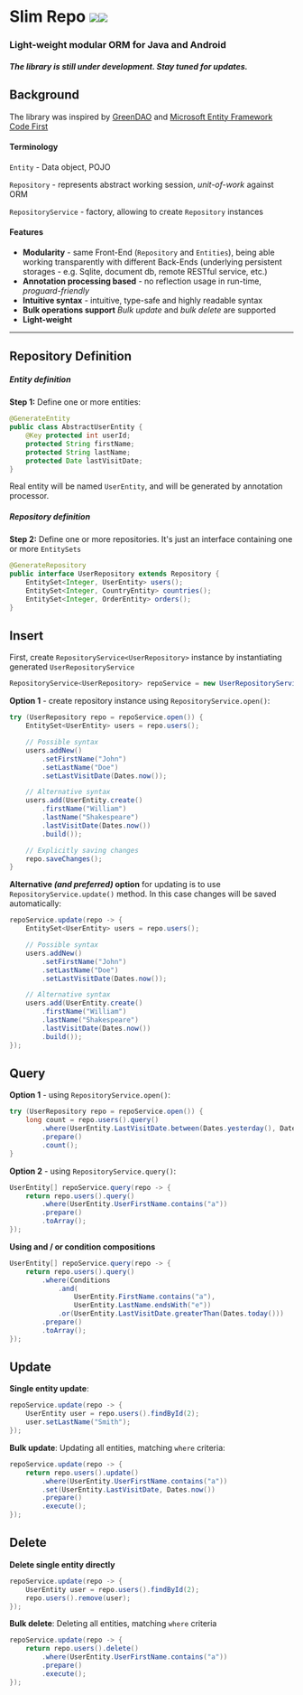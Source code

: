 # Slim Repo ![](https://travis-ci.org/slim-gears/slimrepo.svg)![](https://img.shields.io/github/tag/slim-gears/slimrepo.svg?label=maven)
### Light-weight modular ORM for Java and Android

##### The library is still under development. Stay tuned for updates.

Background
---

The library was inspired by [GreenDAO](http://greendao-orm.com/ "GreenDAO") and [Microsoft Entity Framework Code First](https://msdn.microsoft.com/en-us/data/ee712907) 

#### Terminology

`Entity` - Data object, POJO 
 
`Repository` - represents abstract working session, *unit-of-work* against ORM

`RepositoryService` - factory, allowing to create `Repository` instances 

#### Features

* **Modularity** - same Front-End (`Repository` and `Entities`), being able working transparently with different Back-Ends (underlying persistent storages - e.g. Sqlite, document db, remote RESTful service, etc.)
* **Annotation processing based** - no reflection usage in run-time, *proguard-friendly*
* **Intuitive syntax** - intuitive, type-safe and highly readable syntax
* **Bulk operations support** *Bulk update* and *bulk delete* are supported
* **Light-weight**

---

Repository Definition
---

##### Entity definition
**Step 1:** Define one or more entities:
```java
@GenerateEntity
public class AbstractUserEntity {
    @Key protected int userId;
    protected String firstName;
    protected String lastName;
    protected Date lastVisitDate;
}
```
Real entity will be named `UserEntity`, and will be generated by annotation processor.

##### Repository definition
**Step 2:** Define one or more repositories. It's just an interface containing one or more `EntitySets`
```java
@GenerateRepository
public interface UserRepository extends Repository {
    EntitySet<Integer, UserEntity> users();
    EntitySet<Integer, CountryEntity> countries();
    EntitySet<Integer, OrderEntity> orders();
}
```
Insert
---

First, create `RepositoryService<UserRepository>` instance by instantiating generated `UserRepositoryService`

```java
RepositoryService<UserRepository> repoService = new UserRepositoryService(context);
```

**Option 1** - create repository instance using `RepositoryService.open()`: 

```java
try (UserRepository repo = repoService.open()) {
	EntitySet<UserEntity> users = repo.users();

	// Possible syntax
	users.addNew()
		.setFirstName("John")
		.setLastName("Doe")
		.setLastVisitDate(Dates.now());

	// Alternative syntax
	users.add(UserEntity.create()
		.firstName("William")
		.lastName("Shakespeare")
		.lastVisitDate(Dates.now())
		.build());

	// Explicitly saving changes
	repo.saveChanges();
}
```

**Alternative *(and preferred)* option** for updating is to use `RepositoryService.update()` method.
In this case changes will be saved automatically:

```java
repoService.update(repo -> {
	EntitySet<UserEntity> users = repo.users();

	// Possible syntax
	users.addNew()
		.setFirstName("John")
		.setLastName("Doe")
		.setLastVisitDate(Dates.now());

	// Alternative syntax
	users.add(UserEntity.create()
		.firstName("William")
		.lastName("Shakespeare")
		.lastVisitDate(Dates.now())
		.build());
});
```

Query
---

**Option 1** - using `RepositoryService.open()`: 

```java
try (UserRepository repo = repoService.open()) {
	long count = repo.users().query()
		.where(UserEntity.LastVisitDate.between(Dates.yesterday(), Dates.today())
		.prepare()
		.count();
}
```

**Option 2** - using `RepositoryService.query()`: 

```java 
UserEntity[] repoService.query(repo -> {
	return repo.users().query()
		.where(UserEntity.UserFirstName.contains("a"))
		.prepare()
		.toArray();
});
```

**Using and / or condition compositions**

```java
UserEntity[] repoService.query(repo -> {
	return repo.users().query()
		.where(Conditions
			.and(
				UserEntity.FirstName.contains("a"),
				UserEntity.LastName.endsWith("e"))
			.or(UserEntity.LastVisitDate.greaterThan(Dates.today()))
		.prepare()
		.toArray();
});
```

Update
---

**Single entity update**: 

```java
repoService.update(repo -> {
	UserEntity user = repo.users().findById(2);
	user.setLastName("Smith");
});
```

**Bulk update**: Updating all entities, matching `where` criteria:

```java 
repoService.update(repo -> {
	return repo.users().update()
		.where(UserEntity.UserFirstName.contains("a"))
		.set(UserEntity.LastVisitDate, Dates.now())
		.prepare()
		.execute();
});
```

Delete
---

**Delete single entity directly**

```java
repoService.update(repo -> {
	UserEntity user = repo.users().findById(2);
	repo.users().remove(user);
});
```

**Bulk delete**: Deleting all entities, matching `where` criteria

```java
repoService.update(repo -> {
	return repo.users().delete()
		.where(UserEntity.UserFirstName.contains("a"))
		.prepare()
		.execute();
});
```

